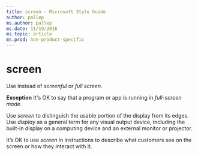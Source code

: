 ```yaml
---
title: screen - Microsoft Style Guide
author: pallep
ms.author: pallep
ms.date: 11/19/2016
ms.topic: article
ms.prod: non-product-specific
---
```


# screen

Use instead of *screenful* or *full screen*. 

**Exception** It's OK to say that a program or app is running in *full-screen mode*.

Use *screen* to distinguish the usable portion of the display from its edges. Use *display*
as a general term for any visual output device, including the built-in
display on a computing device and an external monitor or projector.

It’s OK to use *screen* in instructions to describe what customers see on the screen or how they interact with it. 
